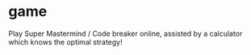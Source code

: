 # game
Play Super Mastermind / Code breaker online, assisted by a calculator which knows the optimal strategy!
